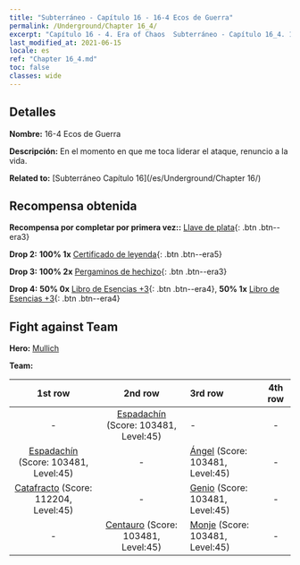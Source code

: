 ```yaml
---
title: "Subterráneo - Capítulo 16 - 16-4 Ecos de Guerra"
permalink: /Underground/Chapter 16_4/
excerpt: "Capítulo 16 - 4. Era of Chaos  Subterráneo - Capítulo 16_4. 16-4 Ecos de Guerra"
last_modified_at: 2021-06-15
locale: es
ref: "Chapter 16_4.md"
toc: false
classes: wide
---
```


## Detalles

 **Nombre:** 16-4 Ecos de Guerra

 **Descripción:** En el momento en que me toca liderar el ataque, renuncio a la vida.

 **Related to:** [Subterráneo Capítulo 16](/es/Underground/Chapter 16/)

## Recompensa obtenida

 **Recompensa por completar por primera vez::** [Llave de plata](/ItemsES/con_693/){: .btn .btn--era3}

 **Drop 2:** **100% 1x** [Certificado de leyenda](/ItemsES/mat_67/){: .btn .btn--era5}

 **Drop 3:** **100% 2x** [Pergaminos de hechizo](/ItemsES/con_694/){: .btn .btn--era3}

 **Drop 4:** **50% 0x** [Libro de Esencias +3](/ItemsES/mat_60/){: .btn .btn--era4}, **50% 1x** [Libro de Esencias +3](/ItemsES/mat_60/){: .btn .btn--era4}


## Fight against Team
 **Hero:** [Mullich](/es/heroes/Mullich/)

 **Team:**


  | 1st row | 2nd row | 3rd row | 4th row |
  |:----:|:----:|:----|:----:|
  | - | [Espadachín](/es/units/Swordsman/) (Score: 103481, Level:45)  | - | - |
  | [Espadachín](/es/units/Swordsman/) (Score: 103481, Level:45)  | - | [Ángel](/es/units/Angel/) (Score: 103481, Level:45)  | - |
  | [Catafracto](/es/units/Cavalier/) (Score: 112204, Level:45)  | - | [Genio](/es/units/Genie/) (Score: 103481, Level:45)  | - |
  | - | [Centauro](/es/units/Centaur/) (Score: 103481, Level:45)  | [Monje](/es/units/Monk/) (Score: 103481, Level:45)  | - |


